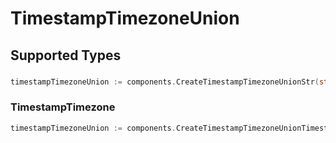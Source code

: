 # TimestampTimezoneUnion


## Supported Types

### 

```go
timestampTimezoneUnion := components.CreateTimestampTimezoneUnionStr(string{/* values here */})
```

### TimestampTimezone

```go
timestampTimezoneUnion := components.CreateTimestampTimezoneUnionTimestampTimezone(components.TimestampTimezone{/* values here */})
```

